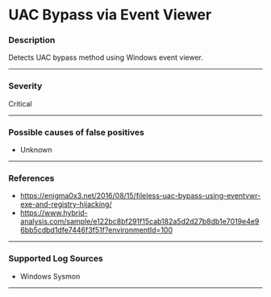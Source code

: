 # UAC Bypass via Event Viewer
### Description

Detects UAC bypass method using Windows event viewer.

-------------------
### Severity

Critical

-------------------
<!---
### Detailed Information

- Why is this alert triggered?
- What are the typical causes that generate this alert? (e.g. port scans, unusual file access activity, etc...)
- Which corroborating information should be looked up?
- Any supporting queries to get more information?
- Any supporting visualizations to get more information?

-------------------
--->
### Possible causes of false positives

- Unknown

-------------------
### References

- https://enigma0x3.net/2016/08/15/fileless-uac-bypass-using-eventvwr-exe-and-registry-hijacking/
- https://www.hybrid-analysis.com/sample/e122bc8bf291f15cab182a5d2d27b8db1e7019e4e96bb5cdbd1dfe7446f3f51f?environmentId=100

-------------------
### Supported Log Sources

- Windows Sysmon

-------------------
